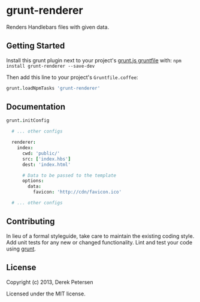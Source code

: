 # grunt-renderer

Renders Handlebars files with given data.

[grunt]: https://github.com/gruntjs/grunt
[getting_started]: https://github.com/gruntjs/grunt/wiki/Getting-started

## Getting Started
Install this grunt plugin next to your project's [grunt.js gruntfile][getting_started] with: ``npm install grunt-renderer --save-dev``

Then add this line to your project's ``Gruntfile.coffee``:

```coffeescript
grunt.loadNpmTasks 'grunt-renderer'
```

## Documentation

```coffeescript
grunt.initConfig

  # ... other configs

  renderer:
    index:
      cwd: 'public/'
      src: ['index.hbs']
      dest: 'index.html'

      # Data to be passed to the template
      options:
        data:
          favicon: 'http://cdn/favicon.ico'

  # ... other configs
```

## Contributing
In lieu of a formal styleguide, take care to maintain the existing coding style. Add unit tests for any new or changed functionality. Lint and test your code using [grunt][grunt].

## License
Copyright (c) 2013, Derek Petersen

Licensed under the MIT license.
